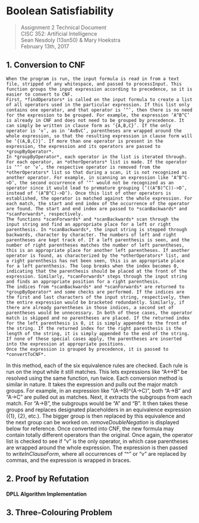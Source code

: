 # Boolean Satisfiability

>Assignment 2 Technical Document  
>CISC 352: Artificial Intelligence  
>Sean Nesdoly (13sn50) & Mary Hoekstra  
>February 13th, 2017  

## 1. Conversion to CNF

	When the program is run, the input formula is read in from a text file, stripped of any whitespace, and passed to processInput. This function groups the input expression according to precedence, so it is easier to convert to CNF.
	First, *findOperators* is called on the input formula to create a list of all operators used in the particular expression. If this list only contains one operator, and that operator is ‘^’, then there is no need for the expression to be grouped. For example, the expression ‘A^B^C’ is already in CNF and does not need to be grouped by precedence. It can simply be written in clause form as ‘{A,B,C}’. If the only operator is ‘v’, as in ‘AvBvC’, parentheses are wrapped around the whole expression, so that the resulting expression in clause form will be ‘{(A,B,C)}’. If more than one operator is present in the expression, the expression and its operators are passed to *groupByOperator*.
	In *groupByOperator*, each operator in the list is iterated through. For each operator, an *otherOperators* list is made. If the operator is ‘^’ or ‘v’, the respective operator is removed from the *otherOperators* list so that during a scan, it is not recognized as another operator. For example, in scanning an expression like ‘A^B^C->D’, the second occurrence of ‘^’ would not be recognized as an operator since it would lead to premature grouping (‘((A^B)^C))->D’, instead of ‘(A^B^C)->D’). Once this list of other operators is established, the operator is matched against the whole expression. For each match, the start and end index of the occurrence of the operator are found. The start and end index are passed to *scanBackwards* and *scanForwards*, respectively. 
	The functions *scanForwards* and *scanBackwards* scan through the input string and find an appropriate place for a left or right parenthesis. In *scanBackwards*, the input string is stepped through backwards, character by character. The numbers of left and right parentheses are kept track of. If a left parenthesis is seen, and the number of right parentheses matches the number of left parentheses, this is an appropriate place for another left parentheses. If another operator is found, as characterized by the *otherOperators* list, and a right parenthesis has not been seen, this is an appropriate place for a left parenthesis. The loop breaks when the index becomes 0, indicating that the parenthesis should be placed at the front of the expression. Similarly, *scanForwards* steps through the input string and finds an appropriate position for a right parenthesis.
	The indices from *scanBackwards* and *scanForwards* are returned to *groupByOperator* and some checks are performed. If the indices are the first and last characters of the input string, respectively, then the entire expression would be bracketed redundantly. Similarly, if there are already parentheses in those indices, a second set of parentheses would be unnecessary. In both of these cases, the operator match is skipped and no parentheses are placed. If the returned index for the left parenthesis is 0, it is simply appended to the front of the string. If the returned index for the right parenthesis is the length of the string, it is simply appended to the end of the string. If none of these special cases apply, the parentheses are inserted into the expression at appropriate positions.
	Once the expression is grouped by precedence, it is passed to *convertToCNF*. 
In this method, each of the six equivalence rules are checked. Each rule is run on the input while it still matches. This lets expressions like “A<->B” be resolved using the same function, run twice. 
	Each conversion method is similar in nature. It takes the expression and pulls out the major match groups. For example, in an expression like “(A->B)^(A->C)”, both “A->B” and “A->C” are pulled out as matches. Next, it extracts the subgroups from each match. For “A->B”, the subgroups would be “A” and “B”. It then takes these groups and replaces designated placeholders in an equivalence expression ({1}, {2}, etc.). The bigger group is then replaced by this equivalence and the next group can be worked on. *removeDoubleNegation* is displayed below for reference.
	Once converted into CNF, the new formula may contain totally different operators than the original. Once again, the operator list is checked to see if “v” is the only operator, in which case parentheses are wrapped around the whole expression. The expression is then passed to *writeInClauseForm*, where all occurrences of “^” or “v” are replaced by commas, and the expression is wrapped in braces. 



## 2. Proof by Refutation

#### DPLL Algorithm Implementation

## 3. Three-Colouring Problem
